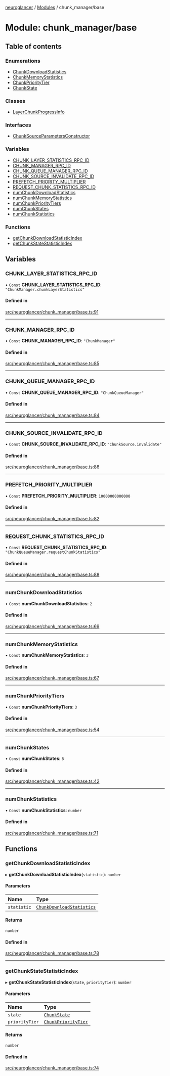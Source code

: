 [neuroglancer](../README.md) / [Modules](../modules.md) / chunk\_manager/base

# Module: chunk\_manager/base

## Table of contents

### Enumerations

- [ChunkDownloadStatistics](../enums/chunk_manager_base.ChunkDownloadStatistics.md)
- [ChunkMemoryStatistics](../enums/chunk_manager_base.ChunkMemoryStatistics.md)
- [ChunkPriorityTier](../enums/chunk_manager_base.ChunkPriorityTier.md)
- [ChunkState](../enums/chunk_manager_base.ChunkState.md)

### Classes

- [LayerChunkProgressInfo](../classes/chunk_manager_base.LayerChunkProgressInfo.md)

### Interfaces

- [ChunkSourceParametersConstructor](../interfaces/chunk_manager_base.ChunkSourceParametersConstructor.md)

### Variables

- [CHUNK\_LAYER\_STATISTICS\_RPC\_ID](chunk_manager_base.md#chunk_layer_statistics_rpc_id)
- [CHUNK\_MANAGER\_RPC\_ID](chunk_manager_base.md#chunk_manager_rpc_id)
- [CHUNK\_QUEUE\_MANAGER\_RPC\_ID](chunk_manager_base.md#chunk_queue_manager_rpc_id)
- [CHUNK\_SOURCE\_INVALIDATE\_RPC\_ID](chunk_manager_base.md#chunk_source_invalidate_rpc_id)
- [PREFETCH\_PRIORITY\_MULTIPLIER](chunk_manager_base.md#prefetch_priority_multiplier)
- [REQUEST\_CHUNK\_STATISTICS\_RPC\_ID](chunk_manager_base.md#request_chunk_statistics_rpc_id)
- [numChunkDownloadStatistics](chunk_manager_base.md#numchunkdownloadstatistics)
- [numChunkMemoryStatistics](chunk_manager_base.md#numchunkmemorystatistics)
- [numChunkPriorityTiers](chunk_manager_base.md#numchunkprioritytiers)
- [numChunkStates](chunk_manager_base.md#numchunkstates)
- [numChunkStatistics](chunk_manager_base.md#numchunkstatistics)

### Functions

- [getChunkDownloadStatisticIndex](chunk_manager_base.md#getchunkdownloadstatisticindex)
- [getChunkStateStatisticIndex](chunk_manager_base.md#getchunkstatestatisticindex)

## Variables

### CHUNK\_LAYER\_STATISTICS\_RPC\_ID

• `Const` **CHUNK\_LAYER\_STATISTICS\_RPC\_ID**: ``"ChunkManager.chunkLayerStatistics"``

#### Defined in

[src/neuroglancer/chunk_manager/base.ts:91](https://github.com/ActiveBrainAtlas2/neuroglancer/blob/1beb5d34/src/neuroglancer/chunk_manager/base.ts#L91)

___

### CHUNK\_MANAGER\_RPC\_ID

• `Const` **CHUNK\_MANAGER\_RPC\_ID**: ``"ChunkManager"``

#### Defined in

[src/neuroglancer/chunk_manager/base.ts:85](https://github.com/ActiveBrainAtlas2/neuroglancer/blob/1beb5d34/src/neuroglancer/chunk_manager/base.ts#L85)

___

### CHUNK\_QUEUE\_MANAGER\_RPC\_ID

• `Const` **CHUNK\_QUEUE\_MANAGER\_RPC\_ID**: ``"ChunkQueueManager"``

#### Defined in

[src/neuroglancer/chunk_manager/base.ts:84](https://github.com/ActiveBrainAtlas2/neuroglancer/blob/1beb5d34/src/neuroglancer/chunk_manager/base.ts#L84)

___

### CHUNK\_SOURCE\_INVALIDATE\_RPC\_ID

• `Const` **CHUNK\_SOURCE\_INVALIDATE\_RPC\_ID**: ``"ChunkSource.invalidate"``

#### Defined in

[src/neuroglancer/chunk_manager/base.ts:86](https://github.com/ActiveBrainAtlas2/neuroglancer/blob/1beb5d34/src/neuroglancer/chunk_manager/base.ts#L86)

___

### PREFETCH\_PRIORITY\_MULTIPLIER

• `Const` **PREFETCH\_PRIORITY\_MULTIPLIER**: ``10000000000000``

#### Defined in

[src/neuroglancer/chunk_manager/base.ts:82](https://github.com/ActiveBrainAtlas2/neuroglancer/blob/1beb5d34/src/neuroglancer/chunk_manager/base.ts#L82)

___

### REQUEST\_CHUNK\_STATISTICS\_RPC\_ID

• `Const` **REQUEST\_CHUNK\_STATISTICS\_RPC\_ID**: ``"ChunkQueueManager.requestChunkStatistics"``

#### Defined in

[src/neuroglancer/chunk_manager/base.ts:88](https://github.com/ActiveBrainAtlas2/neuroglancer/blob/1beb5d34/src/neuroglancer/chunk_manager/base.ts#L88)

___

### numChunkDownloadStatistics

• `Const` **numChunkDownloadStatistics**: ``2``

#### Defined in

[src/neuroglancer/chunk_manager/base.ts:69](https://github.com/ActiveBrainAtlas2/neuroglancer/blob/1beb5d34/src/neuroglancer/chunk_manager/base.ts#L69)

___

### numChunkMemoryStatistics

• `Const` **numChunkMemoryStatistics**: ``3``

#### Defined in

[src/neuroglancer/chunk_manager/base.ts:67](https://github.com/ActiveBrainAtlas2/neuroglancer/blob/1beb5d34/src/neuroglancer/chunk_manager/base.ts#L67)

___

### numChunkPriorityTiers

• `Const` **numChunkPriorityTiers**: ``3``

#### Defined in

[src/neuroglancer/chunk_manager/base.ts:54](https://github.com/ActiveBrainAtlas2/neuroglancer/blob/1beb5d34/src/neuroglancer/chunk_manager/base.ts#L54)

___

### numChunkStates

• `Const` **numChunkStates**: ``8``

#### Defined in

[src/neuroglancer/chunk_manager/base.ts:42](https://github.com/ActiveBrainAtlas2/neuroglancer/blob/1beb5d34/src/neuroglancer/chunk_manager/base.ts#L42)

___

### numChunkStatistics

• `Const` **numChunkStatistics**: `number`

#### Defined in

[src/neuroglancer/chunk_manager/base.ts:71](https://github.com/ActiveBrainAtlas2/neuroglancer/blob/1beb5d34/src/neuroglancer/chunk_manager/base.ts#L71)

## Functions

### getChunkDownloadStatisticIndex

▸ **getChunkDownloadStatisticIndex**(`statistic`): `number`

#### Parameters

| Name | Type |
| :------ | :------ |
| `statistic` | [`ChunkDownloadStatistics`](../enums/chunk_manager_base.ChunkDownloadStatistics.md) |

#### Returns

`number`

#### Defined in

[src/neuroglancer/chunk_manager/base.ts:78](https://github.com/ActiveBrainAtlas2/neuroglancer/blob/1beb5d34/src/neuroglancer/chunk_manager/base.ts#L78)

___

### getChunkStateStatisticIndex

▸ **getChunkStateStatisticIndex**(`state`, `priorityTier`): `number`

#### Parameters

| Name | Type |
| :------ | :------ |
| `state` | [`ChunkState`](../enums/chunk_manager_base.ChunkState.md) |
| `priorityTier` | [`ChunkPriorityTier`](../enums/chunk_manager_base.ChunkPriorityTier.md) |

#### Returns

`number`

#### Defined in

[src/neuroglancer/chunk_manager/base.ts:74](https://github.com/ActiveBrainAtlas2/neuroglancer/blob/1beb5d34/src/neuroglancer/chunk_manager/base.ts#L74)
